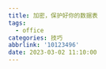 ```yaml
---
title: 加密，保护好你的数据表
tags:
  - office
categories: 技巧
abbrlink: '10123496'
date: 2023-03-02 11:10:00
---
```

